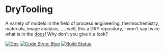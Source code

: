 # DryTooling

A variety of models in the field of process engineering, thermochemistry, materials,
image analysis, ..., well, this a DRY repository, I won't say twice what is in the [docs](https://drytooling.github.io/DryTooling.jl/dev/)! Why don't you give it a look?

[![Dev](https://img.shields.io/badge/docs-dev-blue.svg)](https://drytooling.github.io/DryTooling.jl/dev/)
[![Code Style: Blue](https://img.shields.io/badge/code%20style-blue-4495d1.svg)](https://github.com/invenia/BlueStyle)
[![Build Status](https://github.com/DryTooling/DryTooling.jl/actions/workflows/documentation.yml/badge.svg?branch=main)](https://github.com/DryTooling/DryTooling.jl/actions/workflows/documentation.yml?query=branch%3Amain)
